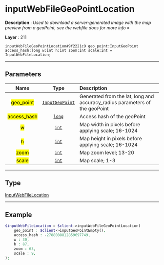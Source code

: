 # inputWebFileGeoPointLocation

**Description** : *Used to download a server-generated image with the map preview from a geoPoint, see the webfile docs for more info »*

**Layer** : 211

```tl
inputWebFileGeoPointLocation#9f2221c9 geo_point:InputGeoPoint access_hash:long w:int h:int zoom:int scale:int = InputWebFileLocation;
```

---

## Parameters

| Name | Type | Description |
| :---: | :---: | :--- |
| <mark>geo_point</mark> | [`InputGeoPoint`](type/InputGeoPoint) | Generated from the lat, long and accuracy_radius parameters of the geoPoint |
| <mark>access_hash</mark> | [`long`](type/long) | Access hash of the geoPoint |
| <mark>w</mark> | [`int`](type/int) | Map width in pixels before applying scale; 16-1024 |
| <mark>h</mark> | [`int`](type/int) | Map height in pixels before applying scale; 16-1024 |
| <mark>zoom</mark> | [`int`](type/int) | Map zoom level; 13-20 |
| <mark>scale</mark> | [`int`](type/int) | Map scale; 1-3 |

---

## Type

[InputWebFileLocation](type/InputWebFileLocation)

---

## Example

```php
$inputWebFileLocation = $client->inputWebFileGeoPointLocation(
	geo_point : $client->inputGeoPointEmpty(),
	access_hash : -2788088812859697749,
	w : 30,
	h : 87,
	zoom : 63,
	scale : 9,
);
```